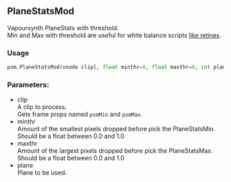## PlaneStatsMod

Vapoursynth PlaneStats with threshold.\
Min and Max with threshold are useful for white balance scripts [like retinex](https://github.com/dnjulek/jvsfunc/blob/d3e41d9417f63b450b84e45e945d0402e33ff92e/jvsfunc/misc.py#L53).

### Usage
```python
psm.PlaneStatsMod(vnode clip[, float minthr=0, float maxthr=0, int plane=0])
```
### Parameters:

- clip\
    A clip to process.\
    Gets frame props named ``psmMin`` and ``psmMax``.
- minthr\
    Amount of the smallest pixels dropped before pick the PlaneStatsMin.\
    Should be a float between 0.0 and 1.0
- maxthr\
    Amount of the largest pixels dropped before pick the PlaneStatsMax.\
    Should be a float between 0.0 and 1.0
- plane\
    Plane to be used.